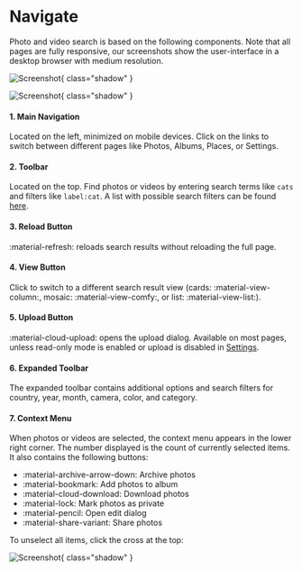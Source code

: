 # Navigate #
Photo and video search is based on the following components. Note that all pages are fully responsive, 
our screenshots show the user-interface in a desktop browser with medium resolution.

![Screenshot](img/nav1edited.png){ class="shadow" }

![Screenshot](img/nav2edited.png){ class="shadow" }

#### 1. Main Navigation ####

Located on the left, minimized on mobile devices.
Click on the links to switch between different pages like Photos, Albums, Places, or Settings.

#### 2. Toolbar ####

Located on the top. Find photos or videos by entering search terms like `cats` and filters like `label:cat`. A list with possible search filters can be found [here](organize/search.md).

#### 3. Reload Button ####

:material-refresh: reloads search results without reloading the full page.

#### 4. View Button ####

Click to switch to a different search result view (cards: :material-view-column:, mosaic: :material-view-comfy:, or list: :material-view-list:).

#### 5. Upload Button ####

:material-cloud-upload: opens the upload dialog. Available on most pages, unless read-only mode is enabled or upload is disabled in [Settings](settings/general.md).

#### 6. Expanded Toolbar ####

The expanded toolbar contains additional options and search filters for country, year, month, camera, color, and category.

#### 7. Context Menu ####

When photos or videos are selected, the context menu appears in the lower right corner. 
The number displayed is the count of currently selected items.
It also contains the following buttons:

* :material-archive-arrow-down: Archive photos
* :material-bookmark: Add photos to album
* :material-cloud-download: Download photos
* :material-lock: Mark photos as private
* :material-pencil: Open edit dialog
* :material-share-variant: Share photos

To unselect all items, click the cross at the top:

![Screenshot](img/nav3edited.png){ class="shadow" }

